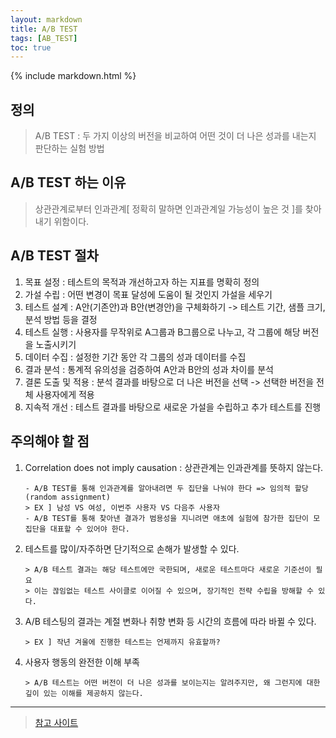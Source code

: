 ```yaml
---
layout: markdown
title: A/B TEST
tags: [AB_TEST]
toc: true
---
```


{% include markdown.html %}

## 정의

> A/B TEST : 두 가지 이상의 버전을 비교하여 어떤 것이 더 나은 성과를 내는지 판단하는 실험 방법

## A/B TEST 하는 이유

> 상관관계로부터 인과관계[ 정확히 말하면 인과관계일 가능성이 높은 것 ]를 찾아내기 위함이다.

## A/B TEST 절차

1. 목표 설정 : 테스트의 목적과 개선하고자 하는 지표를 명확히 정의
2. 가설 수립 : 어떤 변경이 목표 달성에 도움이 될 것인지 가설을 세우기
3. 테스트 설계 : A안(기존안)과 B안(변경안)을 구체화하기 -> 테스트 기간, 샘플 크기, 분석 방법 등을 결정
4. 테스트 실행 : 사용자를 무작위로 A그룹과 B그룹으로 나누고, 각 그룹에 해당 버전을 노출시키기
5. 데이터 수집 : 설정한 기간 동안 각 그룹의 성과 데이터를 수집
6. 결과 분석 : 통계적 유의성을 검증하여 A안과 B안의 성과 차이를 분석
7. 결론 도출 및 적용 : 분석 결과를 바탕으로 더 나은 버전을 선택 -> 선택한 버전을 전체 사용자에게 적용
8. 지속적 개선 : 테스트 결과를 바탕으로 새로운 가설을 수립하고 추가 테스트를 진행

## 주의해야 할 점

1. Correlation does not imply causation : 상관관계는 인과관계를 뜻하지 않는다.

   ```
   - A/B TEST를 통해 인과관계를 알아내려면 두 집단을 나눠야 한다 => 임의적 할당(random assignment)
   > EX ] 남성 VS 여성, 이번주 사용자 VS 다음주 사용자
   - A/B TEST를 통해 찾아낸 결과가 범용성을 지니려면 애초에 실험에 참가한 집단이 모집단을 대표할 수 있어야 한다.
   ```

2. 테스트를 많이/자주하면 단기적으로 손해가 발생할 수 있다.

   ```
   > A/B 테스트 결과는 해당 테스트에만 국한되며, 새로운 테스트마다 새로운 기준선이 필요
   > 이는 끊임없는 테스트 사이클로 이어질 수 있으며, 장기적인 전략 수립을 방해할 수 있다.
   ```

3. A/B 테스팅의 결과는 계절 변화나 취향 변화 등 시간의 흐름에 따라 바뀔 수 있다.

   ```
   > EX ] 작년 겨울에 진행한 테스트는 언제까지 유효할까?
   ```

4. 사용자 행동의 완전한 이해 부족

   ```
   > A/B 테스트는 어떤 버전이 더 나은 성과를 보이는지는 알려주지만, 왜 그런지에 대한 깊이 있는 이해를 제공하지 않는다.
   ```

---

> [참고 사이트](https://datarian.io/blog/a-b-testing?utm_source=webinar&utm_medium=webinar&utm_campaign=referral&utm_content=datarian-2024-oct)

